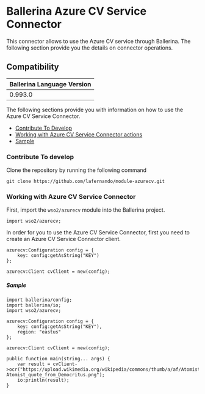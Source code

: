 # Ballerina Azure CV Service Connector

This connector allows to use the Azure CV service through Ballerina. The following section provide you the details on connector operations.

## Compatibility
| Ballerina Language Version 
| -------------------------- 
| 0.993.0                    


The following sections provide you with information on how to use the Azure CV Service Connector.

- [Contribute To Develop](#contribute-to-develop)
- [Working with Azure CV Service Connector actions](#working-with-azure-cv-service-connector)
- [Sample](#sample)

### Contribute To develop

Clone the repository by running the following command 
```shell
git clone https://github.com/lafernando/module-azurecv.git
```

### Working with Azure CV Service Connector

First, import the `wso2/azurecv` module into the Ballerina project.

```ballerina
import wso2/azurecv;
```

In order for you to use the Azure CV Service Connector, first you need to create an Azure CV Service Connector client.

```ballerina
azurecv:Configuration config = {
    key: config:getAsString("KEY")
};

azurecv:Client cvClient = new(config);
```

##### Sample

```ballerina
import ballerina/config;
import ballerina/io;
import wso2/azurecv;

azurecv:Configuration config = {
    key: config:getAsString("KEY"),
    region: "eastus"
};

azurecv:Client cvClient = new(config);

public function main(string... args) {
    var result = cvClient->ocr("https://upload.wikimedia.org/wikipedia/commons/thumb/a/af/Atomist_quote_from_Democritus.png/338px-Atomist_quote_from_Democritus.png");
    io:println(result);
}
```
